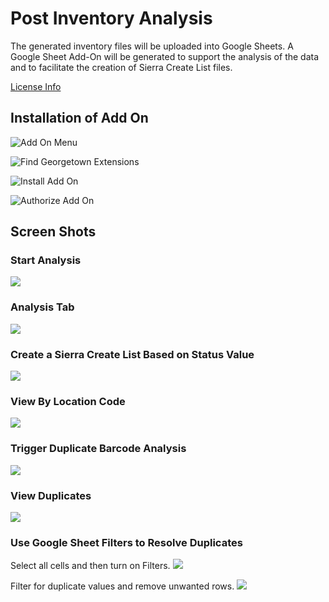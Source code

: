 # Post Inventory Analysis

The generated inventory files will be uploaded into Google Sheets.  A Google Sheet Add-On will be generated to support the analysis of the 
data and to facilitate the creation of Sierra Create List files.

[License Info](LICENSE.md)

## Installation of Add On
![Add On Menu](gs-addon/install1.jpg)

![Find Georgetown Extensions](gs-addon/install2.jpg)

![Install Add On](gs-addon/install3.jpg)

![Authorize Add On](gs-addon/install4.jpg)

## Screen Shots

### Start Analysis

![](gs-addon/screen1.jpg)

### Analysis Tab

![](gs-addon/screen2.jpg)

### Create a Sierra Create List Based on Status Value
![](gs-addon/screen3.jpg)

### View By Location Code
![](gs-addon/screen4.jpg)

### Trigger Duplicate Barcode Analysis
![](gs-addon/screen5.jpg)

### View Duplicates
![](gs-addon/screen6.jpg)

### Use Google Sheet Filters to Resolve Duplicates
Select all cells and then turn on Filters.
![](gs-addon/screen7.jpg)

Filter for duplicate values and remove unwanted rows.
![](gs-addon/screen8.jpg)
